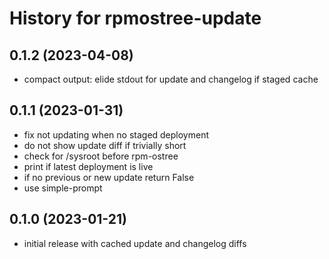 # History for rpmostree-update

## 0.1.2 (2023-04-08)
- compact output: elide stdout for update and changelog if staged cache

## 0.1.1 (2023-01-31)
- fix not updating when no staged deployment
- do not show update diff if trivially short
- check for /sysroot before rpm-ostree
- print if latest deployment is live
- if no previous or new update return False
- use simple-prompt

## 0.1.0 (2023-01-21)
- initial release with cached update and changelog diffs

